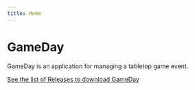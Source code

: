 ```yaml
---
title: Home
---
```


# GameDay

GameDay is an application for managing a tabletop game event.

[See the list of Releases to download GameDay](https://github.com/preaction/GameDay/releases/latest)


